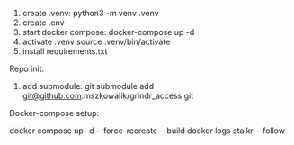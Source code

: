 1. create .venv:
python3 -m venv .venv
2. create .env
3. start docker compose:
    docker-compose up -d
4. activate .venv
    source .venv/bin/activate
5. install requirements.txt




Repo init:
1. add submodule:
git submodule add git@github.com:mszkowalik/grindr_access.git


Docker-compose setup:

docker compose up -d --force-recreate --build
docker logs stalkr --follow

